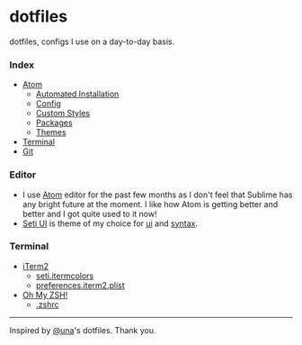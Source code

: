 # dotfiles
dotfiles, configs I use on a day-to-day basis.

### Index
* [Atom](Atom/)
  * [Automated Installation](Atom/#automated-installation)
  * [Config](Atom/config.cson)
  * [Custom Styles](Atom/styles.less)
  * [Packages](Atom/packages.MD)
  * [Themes](Atom/#themes)
* [Terminal](#terminal)
* [Git](Git/)

### Editor

* I use [Atom](https://atom.io/) editor for the past few months as I don't feel that Sublime has any bright future at the moment. I like how Atom is getting better and better and I got quite used to it now!
* [Seti UI](https://github.com/jesseweed/seti-ui) is theme of my choice for [ui](https://github.com/jesseweed/seti-ui) and [syntax](https://github.com/jesseweed/seti-syntax).

### Terminal
* [iTerm2](http://iterm2.com/)
  * [seti.itermcolors](seti.itermcolors)
  * [preferences.iterm2.plist](preferences.iterm2.plist)
* [Oh My ZSH!](http://ohmyz.sh/)
  * [.zshrc](.zshrc)

---
Inspired by [@una](https://github.com/una/dotfiles)'s dotfiles. Thank you.
